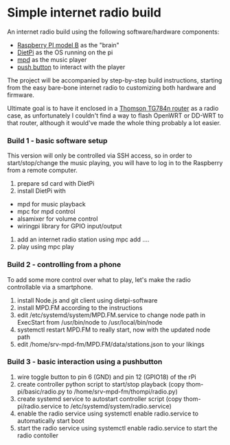 # Simple internet radio build

An internet radio build using the following software/hardware components:
* [Raspberry PI model B](https://www.seeedstudio.com/Raspberry-Pi-Model-B-p-1634.html) as the "brain"
* [DietPi](http://dietpi.com/) as the OS running on the pi
* [mpd](https://www.musicpd.org/) as the music player
* [push button](https://www.adafruit.com/product/1119) to interact with the player

The project will be accompanied by step-by-step build instructions, starting from the easy bare-bone internet radio to customizing both hardware and firmware.

Ultimate goal is to have it enclosed in a [Thomson TG784n router](https://images.duckduckgo.com/iu/?u=http%3A%2F%2Fwww.avanzada7.com%2Fen%2Fimagen-producto%2F1-tg784n.jpg&f=1) as a radio case, as unfortunately I couldn't find a way to flash OpenWRT or DD-WRT to that router, although it would've made the whole thing probably a lot easier.

### Build 1 - basic software setup
This version will only be controlled via SSH access, so in order to start/stop/change the music playing, you will have to log in to the Raspberry from a remote computer.
1. prepare sd card with DietPi
1. install DietPi with
  * mpd for music playback
  * mpc for mpd control
  * alsamixer for volume control
  * wiringpi library for GPIO input/output
1. add an internet radio station using mpc add ....
1. play using mpc play

### Build 2 - controlling from a phone
To add some more control over what to play, let's make the radio controllable via a smartphone.
1. install Node.js and git client using dietpi-software
1. install MPD.FM according to the instructions
1. edit /etc/systemd/system/MPD.FM.service to change node path in ExecStart from /usr/bin/node to /usr/local/bin/node
1. systemctl restart MPD.FM to really start, now with the updated node path
1. edit /home/srv-mpd-fm/MPD.FM/data/stations.json to your likings

### Build 3 - basic interaction using a pushbutton
1. wire toggle button to pin 6 (GND) and pin 12 (GPIO18) of the rPi
1. create controller python script to start/stop playback (copy thom-pi/basic/radio.py to /home/srv-mpd-fm/thompi/radio.py)
1. create systemd service to autostart controller script (copy thom-pi/radio.service to /etc/systemd/system/radio.service)
1. enable the radio service using systemctl enable radio.service to automatically start boot
1. start the radio service using systemctl enable radio.service to start the radio contoller
